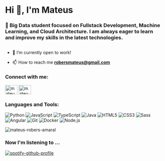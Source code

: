 <h1 align="left">Hi 👋, I'm Mateus</h1>
<h3 align="left">🧠 Big Data student focused on Fullstack Development, Machine Learning, and Cloud Architecture. I am always eager to learn and improve my skills in the latest technologies.</h3>

<p align="left"> <a href="https://twitter.com/" target="blank"><img src="https://img.shields.io/twitter/follow/?logo=twitter&style=for-the-badge" alt="" /></a> </p>

- 🔭 I’m currently open to work!

- 📫 How to reach me **robersmateus@gmail.com**

<h3 align="left">Connect with me:</h3>
<p align="left">
<a href="https://www.linkedin.com/in/mateus-robers-amaral-4672262b6/" target="blank"><img align="center" src="https://raw.githubusercontent.com/rahuldkjain/github-profile-readme-generator/master/src/images/icons/Social/linked-in-alt.svg" alt="mateus robers amaral" height="30" width="40" /></a>
<a href="https://instagram.com/mateus.robers" target="blank"><img align="center" src="https://raw.githubusercontent.com/rahuldkjain/github-profile-readme-generator/master/src/images/icons/Social/instagram.svg" alt="mateus.robers" height="30" width="40" /></a>
</p>

<h3 align="left">Languages and Tools:</h3>

![Python](https://img.shields.io/badge/Python-3776AB?style=for-the-badge&logo=python&logoColor=white)
![JavaScript](https://img.shields.io/badge/JavaScript-F7DF1E?style=for-the-badge&logo=javascript&logoColor=black)
![TypeScript](https://img.shields.io/badge/TypeScript-007ACC?style=for-the-badge&logo=typescript&logoColor=white)
![Java](https://img.shields.io/badge/Java-007396?style=for-the-badge&logo=java&logoColor=white)
![HTML5](https://img.shields.io/badge/HTML5-E34F26?style=for-the-badge&logo=html5&logoColor=white)
![CSS3](https://img.shields.io/badge/CSS3-1572B6?style=for-the-badge&logo=css3&logoColor=white)
![Sass](https://img.shields.io/badge/Sass-CC6699?style=for-the-badge&logo=sass&logoColor=white)
![Angular](https://img.shields.io/badge/Angular-DD0031?style=for-the-badge&logo=angular&logoColor=white)
![Git](https://img.shields.io/badge/Git-F05032?style=for-the-badge&logo=git&logoColor=white)
![Docker](https://img.shields.io/badge/Docker-2496ED?style=for-the-badge&logo=docker&logoColor=white)
![Node.js](https://img.shields.io/badge/Node.js-339933?style=for-the-badge&logo=node.js&logoColor=white)


<p><img align="center" src="https://github-readme-stats.vercel.app/api/top-langs?username=mateus-robers-amaral&show_icons=true&locale=en&layout=compact" alt="mateus-robers-amaral" /></p>

<h3>Now I'm listening to ...</h3>

[![spotify-github-profile](https://spotify-github-profile.kittinanx.com/api/view?uid=22zqfysckvcm4ceadag5cqdza&cover_image=true&theme=novatorem&show_offline=true&background_color=121212&interchange=false&bar_color=53b14f&bar_color_cover=false)](https://spotify-github-profile.kittinanx.com/api/view?uid=22zqfysckvcm4ceadag5cqdza&redirect=true)
